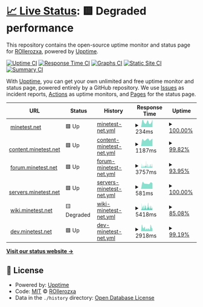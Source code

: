 # [📈 Live Status](https://mtstatus.voxelmanip.se): <!--live status--> **🟨 Degraded performance**

This repository contains the open-source uptime monitor and status page for [ROllerozxa](https://voxelmanip.se), powered by [Upptime](https://github.com/upptime/upptime).

[![Uptime CI](https://github.com/rollerozxa/mt-uptime-status/workflows/Uptime%20CI/badge.svg)](https://github.com/rollerozxa/mt-uptime-status/actions?query=workflow%3A%22Uptime+CI%22)
[![Response Time CI](https://github.com/rollerozxa/mt-uptime-status/workflows/Response%20Time%20CI/badge.svg)](https://github.com/rollerozxa/mt-uptime-status/actions?query=workflow%3A%22Response+Time+CI%22)
[![Graphs CI](https://github.com/rollerozxa/mt-uptime-status/workflows/Graphs%20CI/badge.svg)](https://github.com/rollerozxa/mt-uptime-status/actions?query=workflow%3A%22Graphs+CI%22)
[![Static Site CI](https://github.com/rollerozxa/mt-uptime-status/workflows/Static%20Site%20CI/badge.svg)](https://github.com/rollerozxa/mt-uptime-status/actions?query=workflow%3A%22Static+Site+CI%22)
[![Summary CI](https://github.com/rollerozxa/mt-uptime-status/workflows/Summary%20CI/badge.svg)](https://github.com/rollerozxa/mt-uptime-status/actions?query=workflow%3A%22Summary+CI%22)

With [Upptime](https://upptime.js.org), you can get your own unlimited and free uptime monitor and status page, powered entirely by a GitHub repository. We use [Issues](https://github.com/rollerozxa/mt-uptime-status/issues) as incident reports, [Actions](https://github.com/rollerozxa/mt-uptime-status/actions) as uptime monitors, and [Pages](https://mtstatus.voxelmanip.se) for the status page.

<!--start: status pages-->
<!-- This summary is generated by Upptime (https://github.com/upptime/upptime) -->
<!-- Do not edit this manually, your changes will be overwritten -->
<!-- prettier-ignore -->
| URL | Status | History | Response Time | Uptime |
| --- | ------ | ------- | ------------- | ------ |
| <img alt="" src="https://icons.duckduckgo.com/ip3/www.minetest.net.ico" height="13"> [minetest.net](https://www.minetest.net) | 🟩 Up | [minetest-net.yml](https://github.com/rollerozxa-org/mt-uptime-status/commits/HEAD/history/minetest-net.yml) | <details><summary><img alt="Response time graph" src="./graphs/minetest-net/response-time-week.png" height="20"> 234ms</summary><br><a href="https://mtstatus.voxelmanip.se/history/minetest-net"><img alt="Response time 137" src="https://img.shields.io/endpoint?url=https%3A%2F%2Fraw.githubusercontent.com%2Frollerozxa-org%2Fmt-uptime-status%2FHEAD%2Fapi%2Fminetest-net%2Fresponse-time.json"></a><br><a href="https://mtstatus.voxelmanip.se/history/minetest-net"><img alt="24-hour response time 340" src="https://img.shields.io/endpoint?url=https%3A%2F%2Fraw.githubusercontent.com%2Frollerozxa-org%2Fmt-uptime-status%2FHEAD%2Fapi%2Fminetest-net%2Fresponse-time-day.json"></a><br><a href="https://mtstatus.voxelmanip.se/history/minetest-net"><img alt="7-day response time 234" src="https://img.shields.io/endpoint?url=https%3A%2F%2Fraw.githubusercontent.com%2Frollerozxa-org%2Fmt-uptime-status%2FHEAD%2Fapi%2Fminetest-net%2Fresponse-time-week.json"></a><br><a href="https://mtstatus.voxelmanip.se/history/minetest-net"><img alt="30-day response time 181" src="https://img.shields.io/endpoint?url=https%3A%2F%2Fraw.githubusercontent.com%2Frollerozxa-org%2Fmt-uptime-status%2FHEAD%2Fapi%2Fminetest-net%2Fresponse-time-month.json"></a><br><a href="https://mtstatus.voxelmanip.se/history/minetest-net"><img alt="1-year response time 137" src="https://img.shields.io/endpoint?url=https%3A%2F%2Fraw.githubusercontent.com%2Frollerozxa-org%2Fmt-uptime-status%2FHEAD%2Fapi%2Fminetest-net%2Fresponse-time-year.json"></a></details> | <details><summary><a href="https://mtstatus.voxelmanip.se/history/minetest-net">100.00%</a></summary><a href="https://mtstatus.voxelmanip.se/history/minetest-net"><img alt="All-time uptime 100.00%" src="https://img.shields.io/endpoint?url=https%3A%2F%2Fraw.githubusercontent.com%2Frollerozxa-org%2Fmt-uptime-status%2FHEAD%2Fapi%2Fminetest-net%2Fuptime.json"></a><br><a href="https://mtstatus.voxelmanip.se/history/minetest-net"><img alt="24-hour uptime 100.00%" src="https://img.shields.io/endpoint?url=https%3A%2F%2Fraw.githubusercontent.com%2Frollerozxa-org%2Fmt-uptime-status%2FHEAD%2Fapi%2Fminetest-net%2Fuptime-day.json"></a><br><a href="https://mtstatus.voxelmanip.se/history/minetest-net"><img alt="7-day uptime 100.00%" src="https://img.shields.io/endpoint?url=https%3A%2F%2Fraw.githubusercontent.com%2Frollerozxa-org%2Fmt-uptime-status%2FHEAD%2Fapi%2Fminetest-net%2Fuptime-week.json"></a><br><a href="https://mtstatus.voxelmanip.se/history/minetest-net"><img alt="30-day uptime 100.00%" src="https://img.shields.io/endpoint?url=https%3A%2F%2Fraw.githubusercontent.com%2Frollerozxa-org%2Fmt-uptime-status%2FHEAD%2Fapi%2Fminetest-net%2Fuptime-month.json"></a><br><a href="https://mtstatus.voxelmanip.se/history/minetest-net"><img alt="1-year uptime 100.00%" src="https://img.shields.io/endpoint?url=https%3A%2F%2Fraw.githubusercontent.com%2Frollerozxa-org%2Fmt-uptime-status%2FHEAD%2Fapi%2Fminetest-net%2Fuptime-year.json"></a></details>
| <img alt="" src="https://icons.duckduckgo.com/ip3/content.minetest.net.ico" height="13"> [content.minetest.net](https://content.minetest.net) | 🟩 Up | [content-minetest-net.yml](https://github.com/rollerozxa-org/mt-uptime-status/commits/HEAD/history/content-minetest-net.yml) | <details><summary><img alt="Response time graph" src="./graphs/content-minetest-net/response-time-week.png" height="20"> 1187ms</summary><br><a href="https://mtstatus.voxelmanip.se/history/content-minetest-net"><img alt="Response time 1224" src="https://img.shields.io/endpoint?url=https%3A%2F%2Fraw.githubusercontent.com%2Frollerozxa-org%2Fmt-uptime-status%2FHEAD%2Fapi%2Fcontent-minetest-net%2Fresponse-time.json"></a><br><a href="https://mtstatus.voxelmanip.se/history/content-minetest-net"><img alt="24-hour response time 1356" src="https://img.shields.io/endpoint?url=https%3A%2F%2Fraw.githubusercontent.com%2Frollerozxa-org%2Fmt-uptime-status%2FHEAD%2Fapi%2Fcontent-minetest-net%2Fresponse-time-day.json"></a><br><a href="https://mtstatus.voxelmanip.se/history/content-minetest-net"><img alt="7-day response time 1187" src="https://img.shields.io/endpoint?url=https%3A%2F%2Fraw.githubusercontent.com%2Frollerozxa-org%2Fmt-uptime-status%2FHEAD%2Fapi%2Fcontent-minetest-net%2Fresponse-time-week.json"></a><br><a href="https://mtstatus.voxelmanip.se/history/content-minetest-net"><img alt="30-day response time 1139" src="https://img.shields.io/endpoint?url=https%3A%2F%2Fraw.githubusercontent.com%2Frollerozxa-org%2Fmt-uptime-status%2FHEAD%2Fapi%2Fcontent-minetest-net%2Fresponse-time-month.json"></a><br><a href="https://mtstatus.voxelmanip.se/history/content-minetest-net"><img alt="1-year response time 1224" src="https://img.shields.io/endpoint?url=https%3A%2F%2Fraw.githubusercontent.com%2Frollerozxa-org%2Fmt-uptime-status%2FHEAD%2Fapi%2Fcontent-minetest-net%2Fresponse-time-year.json"></a></details> | <details><summary><a href="https://mtstatus.voxelmanip.se/history/content-minetest-net">99.82%</a></summary><a href="https://mtstatus.voxelmanip.se/history/content-minetest-net"><img alt="All-time uptime 99.92%" src="https://img.shields.io/endpoint?url=https%3A%2F%2Fraw.githubusercontent.com%2Frollerozxa-org%2Fmt-uptime-status%2FHEAD%2Fapi%2Fcontent-minetest-net%2Fuptime.json"></a><br><a href="https://mtstatus.voxelmanip.se/history/content-minetest-net"><img alt="24-hour uptime 100.00%" src="https://img.shields.io/endpoint?url=https%3A%2F%2Fraw.githubusercontent.com%2Frollerozxa-org%2Fmt-uptime-status%2FHEAD%2Fapi%2Fcontent-minetest-net%2Fuptime-day.json"></a><br><a href="https://mtstatus.voxelmanip.se/history/content-minetest-net"><img alt="7-day uptime 99.82%" src="https://img.shields.io/endpoint?url=https%3A%2F%2Fraw.githubusercontent.com%2Frollerozxa-org%2Fmt-uptime-status%2FHEAD%2Fapi%2Fcontent-minetest-net%2Fuptime-week.json"></a><br><a href="https://mtstatus.voxelmanip.se/history/content-minetest-net"><img alt="30-day uptime 99.96%" src="https://img.shields.io/endpoint?url=https%3A%2F%2Fraw.githubusercontent.com%2Frollerozxa-org%2Fmt-uptime-status%2FHEAD%2Fapi%2Fcontent-minetest-net%2Fuptime-month.json"></a><br><a href="https://mtstatus.voxelmanip.se/history/content-minetest-net"><img alt="1-year uptime 99.92%" src="https://img.shields.io/endpoint?url=https%3A%2F%2Fraw.githubusercontent.com%2Frollerozxa-org%2Fmt-uptime-status%2FHEAD%2Fapi%2Fcontent-minetest-net%2Fuptime-year.json"></a></details>
| <img alt="" src="https://icons.duckduckgo.com/ip3/forum.minetest.net.ico" height="13"> [forum.minetest.net](https://forum.minetest.net) | 🟩 Up | [forum-minetest-net.yml](https://github.com/rollerozxa-org/mt-uptime-status/commits/HEAD/history/forum-minetest-net.yml) | <details><summary><img alt="Response time graph" src="./graphs/forum-minetest-net/response-time-week.png" height="20"> 3757ms</summary><br><a href="https://mtstatus.voxelmanip.se/history/forum-minetest-net"><img alt="Response time 3248" src="https://img.shields.io/endpoint?url=https%3A%2F%2Fraw.githubusercontent.com%2Frollerozxa-org%2Fmt-uptime-status%2FHEAD%2Fapi%2Fforum-minetest-net%2Fresponse-time.json"></a><br><a href="https://mtstatus.voxelmanip.se/history/forum-minetest-net"><img alt="24-hour response time 4567" src="https://img.shields.io/endpoint?url=https%3A%2F%2Fraw.githubusercontent.com%2Frollerozxa-org%2Fmt-uptime-status%2FHEAD%2Fapi%2Fforum-minetest-net%2Fresponse-time-day.json"></a><br><a href="https://mtstatus.voxelmanip.se/history/forum-minetest-net"><img alt="7-day response time 3757" src="https://img.shields.io/endpoint?url=https%3A%2F%2Fraw.githubusercontent.com%2Frollerozxa-org%2Fmt-uptime-status%2FHEAD%2Fapi%2Fforum-minetest-net%2Fresponse-time-week.json"></a><br><a href="https://mtstatus.voxelmanip.se/history/forum-minetest-net"><img alt="30-day response time 4456" src="https://img.shields.io/endpoint?url=https%3A%2F%2Fraw.githubusercontent.com%2Frollerozxa-org%2Fmt-uptime-status%2FHEAD%2Fapi%2Fforum-minetest-net%2Fresponse-time-month.json"></a><br><a href="https://mtstatus.voxelmanip.se/history/forum-minetest-net"><img alt="1-year response time 3248" src="https://img.shields.io/endpoint?url=https%3A%2F%2Fraw.githubusercontent.com%2Frollerozxa-org%2Fmt-uptime-status%2FHEAD%2Fapi%2Fforum-minetest-net%2Fresponse-time-year.json"></a></details> | <details><summary><a href="https://mtstatus.voxelmanip.se/history/forum-minetest-net">93.95%</a></summary><a href="https://mtstatus.voxelmanip.se/history/forum-minetest-net"><img alt="All-time uptime 99.62%" src="https://img.shields.io/endpoint?url=https%3A%2F%2Fraw.githubusercontent.com%2Frollerozxa-org%2Fmt-uptime-status%2FHEAD%2Fapi%2Fforum-minetest-net%2Fuptime.json"></a><br><a href="https://mtstatus.voxelmanip.se/history/forum-minetest-net"><img alt="24-hour uptime 91.49%" src="https://img.shields.io/endpoint?url=https%3A%2F%2Fraw.githubusercontent.com%2Frollerozxa-org%2Fmt-uptime-status%2FHEAD%2Fapi%2Fforum-minetest-net%2Fuptime-day.json"></a><br><a href="https://mtstatus.voxelmanip.se/history/forum-minetest-net"><img alt="7-day uptime 93.95%" src="https://img.shields.io/endpoint?url=https%3A%2F%2Fraw.githubusercontent.com%2Frollerozxa-org%2Fmt-uptime-status%2FHEAD%2Fapi%2Fforum-minetest-net%2Fuptime-week.json"></a><br><a href="https://mtstatus.voxelmanip.se/history/forum-minetest-net"><img alt="30-day uptime 95.60%" src="https://img.shields.io/endpoint?url=https%3A%2F%2Fraw.githubusercontent.com%2Frollerozxa-org%2Fmt-uptime-status%2FHEAD%2Fapi%2Fforum-minetest-net%2Fuptime-month.json"></a><br><a href="https://mtstatus.voxelmanip.se/history/forum-minetest-net"><img alt="1-year uptime 99.62%" src="https://img.shields.io/endpoint?url=https%3A%2F%2Fraw.githubusercontent.com%2Frollerozxa-org%2Fmt-uptime-status%2FHEAD%2Fapi%2Fforum-minetest-net%2Fuptime-year.json"></a></details>
| <img alt="" src="https://icons.duckduckgo.com/ip3/servers.minetest.net.ico" height="13"> [servers.minetest.net](https://servers.minetest.net) | 🟩 Up | [servers-minetest-net.yml](https://github.com/rollerozxa-org/mt-uptime-status/commits/HEAD/history/servers-minetest-net.yml) | <details><summary><img alt="Response time graph" src="./graphs/servers-minetest-net/response-time-week.png" height="20"> 581ms</summary><br><a href="https://mtstatus.voxelmanip.se/history/servers-minetest-net"><img alt="Response time 463" src="https://img.shields.io/endpoint?url=https%3A%2F%2Fraw.githubusercontent.com%2Frollerozxa-org%2Fmt-uptime-status%2FHEAD%2Fapi%2Fservers-minetest-net%2Fresponse-time.json"></a><br><a href="https://mtstatus.voxelmanip.se/history/servers-minetest-net"><img alt="24-hour response time 575" src="https://img.shields.io/endpoint?url=https%3A%2F%2Fraw.githubusercontent.com%2Frollerozxa-org%2Fmt-uptime-status%2FHEAD%2Fapi%2Fservers-minetest-net%2Fresponse-time-day.json"></a><br><a href="https://mtstatus.voxelmanip.se/history/servers-minetest-net"><img alt="7-day response time 581" src="https://img.shields.io/endpoint?url=https%3A%2F%2Fraw.githubusercontent.com%2Frollerozxa-org%2Fmt-uptime-status%2FHEAD%2Fapi%2Fservers-minetest-net%2Fresponse-time-week.json"></a><br><a href="https://mtstatus.voxelmanip.se/history/servers-minetest-net"><img alt="30-day response time 526" src="https://img.shields.io/endpoint?url=https%3A%2F%2Fraw.githubusercontent.com%2Frollerozxa-org%2Fmt-uptime-status%2FHEAD%2Fapi%2Fservers-minetest-net%2Fresponse-time-month.json"></a><br><a href="https://mtstatus.voxelmanip.se/history/servers-minetest-net"><img alt="1-year response time 463" src="https://img.shields.io/endpoint?url=https%3A%2F%2Fraw.githubusercontent.com%2Frollerozxa-org%2Fmt-uptime-status%2FHEAD%2Fapi%2Fservers-minetest-net%2Fresponse-time-year.json"></a></details> | <details><summary><a href="https://mtstatus.voxelmanip.se/history/servers-minetest-net">100.00%</a></summary><a href="https://mtstatus.voxelmanip.se/history/servers-minetest-net"><img alt="All-time uptime 99.99%" src="https://img.shields.io/endpoint?url=https%3A%2F%2Fraw.githubusercontent.com%2Frollerozxa-org%2Fmt-uptime-status%2FHEAD%2Fapi%2Fservers-minetest-net%2Fuptime.json"></a><br><a href="https://mtstatus.voxelmanip.se/history/servers-minetest-net"><img alt="24-hour uptime 100.00%" src="https://img.shields.io/endpoint?url=https%3A%2F%2Fraw.githubusercontent.com%2Frollerozxa-org%2Fmt-uptime-status%2FHEAD%2Fapi%2Fservers-minetest-net%2Fuptime-day.json"></a><br><a href="https://mtstatus.voxelmanip.se/history/servers-minetest-net"><img alt="7-day uptime 100.00%" src="https://img.shields.io/endpoint?url=https%3A%2F%2Fraw.githubusercontent.com%2Frollerozxa-org%2Fmt-uptime-status%2FHEAD%2Fapi%2Fservers-minetest-net%2Fuptime-week.json"></a><br><a href="https://mtstatus.voxelmanip.se/history/servers-minetest-net"><img alt="30-day uptime 100.00%" src="https://img.shields.io/endpoint?url=https%3A%2F%2Fraw.githubusercontent.com%2Frollerozxa-org%2Fmt-uptime-status%2FHEAD%2Fapi%2Fservers-minetest-net%2Fuptime-month.json"></a><br><a href="https://mtstatus.voxelmanip.se/history/servers-minetest-net"><img alt="1-year uptime 99.99%" src="https://img.shields.io/endpoint?url=https%3A%2F%2Fraw.githubusercontent.com%2Frollerozxa-org%2Fmt-uptime-status%2FHEAD%2Fapi%2Fservers-minetest-net%2Fuptime-year.json"></a></details>
| <img alt="" src="https://icons.duckduckgo.com/ip3/wiki.minetest.net.ico" height="13"> [wiki.minetest.net](https://wiki.minetest.net/Main_Page) | 🟨 Degraded | [wiki-minetest-net.yml](https://github.com/rollerozxa-org/mt-uptime-status/commits/HEAD/history/wiki-minetest-net.yml) | <details><summary><img alt="Response time graph" src="./graphs/wiki-minetest-net/response-time-week.png" height="20"> 5418ms</summary><br><a href="https://mtstatus.voxelmanip.se/history/wiki-minetest-net"><img alt="Response time 4075" src="https://img.shields.io/endpoint?url=https%3A%2F%2Fraw.githubusercontent.com%2Frollerozxa-org%2Fmt-uptime-status%2FHEAD%2Fapi%2Fwiki-minetest-net%2Fresponse-time.json"></a><br><a href="https://mtstatus.voxelmanip.se/history/wiki-minetest-net"><img alt="24-hour response time 4432" src="https://img.shields.io/endpoint?url=https%3A%2F%2Fraw.githubusercontent.com%2Frollerozxa-org%2Fmt-uptime-status%2FHEAD%2Fapi%2Fwiki-minetest-net%2Fresponse-time-day.json"></a><br><a href="https://mtstatus.voxelmanip.se/history/wiki-minetest-net"><img alt="7-day response time 5418" src="https://img.shields.io/endpoint?url=https%3A%2F%2Fraw.githubusercontent.com%2Frollerozxa-org%2Fmt-uptime-status%2FHEAD%2Fapi%2Fwiki-minetest-net%2Fresponse-time-week.json"></a><br><a href="https://mtstatus.voxelmanip.se/history/wiki-minetest-net"><img alt="30-day response time 5272" src="https://img.shields.io/endpoint?url=https%3A%2F%2Fraw.githubusercontent.com%2Frollerozxa-org%2Fmt-uptime-status%2FHEAD%2Fapi%2Fwiki-minetest-net%2Fresponse-time-month.json"></a><br><a href="https://mtstatus.voxelmanip.se/history/wiki-minetest-net"><img alt="1-year response time 4075" src="https://img.shields.io/endpoint?url=https%3A%2F%2Fraw.githubusercontent.com%2Frollerozxa-org%2Fmt-uptime-status%2FHEAD%2Fapi%2Fwiki-minetest-net%2Fresponse-time-year.json"></a></details> | <details><summary><a href="https://mtstatus.voxelmanip.se/history/wiki-minetest-net">85.08%</a></summary><a href="https://mtstatus.voxelmanip.se/history/wiki-minetest-net"><img alt="All-time uptime 99.56%" src="https://img.shields.io/endpoint?url=https%3A%2F%2Fraw.githubusercontent.com%2Frollerozxa-org%2Fmt-uptime-status%2FHEAD%2Fapi%2Fwiki-minetest-net%2Fuptime.json"></a><br><a href="https://mtstatus.voxelmanip.se/history/wiki-minetest-net"><img alt="24-hour uptime 88.61%" src="https://img.shields.io/endpoint?url=https%3A%2F%2Fraw.githubusercontent.com%2Frollerozxa-org%2Fmt-uptime-status%2FHEAD%2Fapi%2Fwiki-minetest-net%2Fuptime-day.json"></a><br><a href="https://mtstatus.voxelmanip.se/history/wiki-minetest-net"><img alt="7-day uptime 85.08%" src="https://img.shields.io/endpoint?url=https%3A%2F%2Fraw.githubusercontent.com%2Frollerozxa-org%2Fmt-uptime-status%2FHEAD%2Fapi%2Fwiki-minetest-net%2Fuptime-week.json"></a><br><a href="https://mtstatus.voxelmanip.se/history/wiki-minetest-net"><img alt="30-day uptime 94.91%" src="https://img.shields.io/endpoint?url=https%3A%2F%2Fraw.githubusercontent.com%2Frollerozxa-org%2Fmt-uptime-status%2FHEAD%2Fapi%2Fwiki-minetest-net%2Fuptime-month.json"></a><br><a href="https://mtstatus.voxelmanip.se/history/wiki-minetest-net"><img alt="1-year uptime 99.56%" src="https://img.shields.io/endpoint?url=https%3A%2F%2Fraw.githubusercontent.com%2Frollerozxa-org%2Fmt-uptime-status%2FHEAD%2Fapi%2Fwiki-minetest-net%2Fuptime-year.json"></a></details>
| <img alt="" src="https://icons.duckduckgo.com/ip3/dev.minetest.net.ico" height="13"> [dev.minetest.net](https://dev.minetest.net/Main_Page) | 🟩 Up | [dev-minetest-net.yml](https://github.com/rollerozxa-org/mt-uptime-status/commits/HEAD/history/dev-minetest-net.yml) | <details><summary><img alt="Response time graph" src="./graphs/dev-minetest-net/response-time-week.png" height="20"> 2918ms</summary><br><a href="https://mtstatus.voxelmanip.se/history/dev-minetest-net"><img alt="Response time 2304" src="https://img.shields.io/endpoint?url=https%3A%2F%2Fraw.githubusercontent.com%2Frollerozxa-org%2Fmt-uptime-status%2FHEAD%2Fapi%2Fdev-minetest-net%2Fresponse-time.json"></a><br><a href="https://mtstatus.voxelmanip.se/history/dev-minetest-net"><img alt="24-hour response time 4928" src="https://img.shields.io/endpoint?url=https%3A%2F%2Fraw.githubusercontent.com%2Frollerozxa-org%2Fmt-uptime-status%2FHEAD%2Fapi%2Fdev-minetest-net%2Fresponse-time-day.json"></a><br><a href="https://mtstatus.voxelmanip.se/history/dev-minetest-net"><img alt="7-day response time 2918" src="https://img.shields.io/endpoint?url=https%3A%2F%2Fraw.githubusercontent.com%2Frollerozxa-org%2Fmt-uptime-status%2FHEAD%2Fapi%2Fdev-minetest-net%2Fresponse-time-week.json"></a><br><a href="https://mtstatus.voxelmanip.se/history/dev-minetest-net"><img alt="30-day response time 5116" src="https://img.shields.io/endpoint?url=https%3A%2F%2Fraw.githubusercontent.com%2Frollerozxa-org%2Fmt-uptime-status%2FHEAD%2Fapi%2Fdev-minetest-net%2Fresponse-time-month.json"></a><br><a href="https://mtstatus.voxelmanip.se/history/dev-minetest-net"><img alt="1-year response time 2304" src="https://img.shields.io/endpoint?url=https%3A%2F%2Fraw.githubusercontent.com%2Frollerozxa-org%2Fmt-uptime-status%2FHEAD%2Fapi%2Fdev-minetest-net%2Fresponse-time-year.json"></a></details> | <details><summary><a href="https://mtstatus.voxelmanip.se/history/dev-minetest-net">99.19%</a></summary><a href="https://mtstatus.voxelmanip.se/history/dev-minetest-net"><img alt="All-time uptime 99.37%" src="https://img.shields.io/endpoint?url=https%3A%2F%2Fraw.githubusercontent.com%2Frollerozxa-org%2Fmt-uptime-status%2FHEAD%2Fapi%2Fdev-minetest-net%2Fuptime.json"></a><br><a href="https://mtstatus.voxelmanip.se/history/dev-minetest-net"><img alt="24-hour uptime 95.79%" src="https://img.shields.io/endpoint?url=https%3A%2F%2Fraw.githubusercontent.com%2Frollerozxa-org%2Fmt-uptime-status%2FHEAD%2Fapi%2Fdev-minetest-net%2Fuptime-day.json"></a><br><a href="https://mtstatus.voxelmanip.se/history/dev-minetest-net"><img alt="7-day uptime 99.19%" src="https://img.shields.io/endpoint?url=https%3A%2F%2Fraw.githubusercontent.com%2Frollerozxa-org%2Fmt-uptime-status%2FHEAD%2Fapi%2Fdev-minetest-net%2Fuptime-week.json"></a><br><a href="https://mtstatus.voxelmanip.se/history/dev-minetest-net"><img alt="30-day uptime 92.75%" src="https://img.shields.io/endpoint?url=https%3A%2F%2Fraw.githubusercontent.com%2Frollerozxa-org%2Fmt-uptime-status%2FHEAD%2Fapi%2Fdev-minetest-net%2Fuptime-month.json"></a><br><a href="https://mtstatus.voxelmanip.se/history/dev-minetest-net"><img alt="1-year uptime 99.37%" src="https://img.shields.io/endpoint?url=https%3A%2F%2Fraw.githubusercontent.com%2Frollerozxa-org%2Fmt-uptime-status%2FHEAD%2Fapi%2Fdev-minetest-net%2Fuptime-year.json"></a></details>

<!--end: status pages-->

[**Visit our status website →**](https://mtstatus.voxelmanip.se)

## 📄 License

- Powered by: [Upptime](https://github.com/upptime/upptime)
- Code: [MIT](./LICENSE) © [ROllerozxa](https://voxelmanip.se)
- Data in the `./history` directory: [Open Database License](https://opendatacommons.org/licenses/odbl/1-0/)

